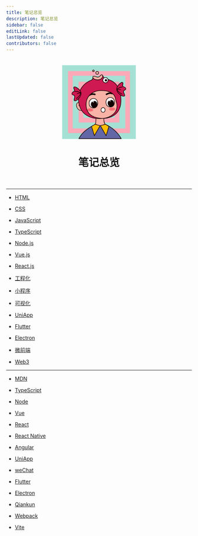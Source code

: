 ```yaml
---
title: 笔记总览
description: 笔记总览
sidebar: false
editLink: false
lastUpdated: false
contributors: false
---
```


<div style="margin: 0 auto; padding: 20px 0; width: 200px; text-align: center;">
  <img src="/images/note.png" />
  <h1>笔记总览</h1>
</div>

<Badge text="站内" />

---

- [HTML](/a-note/a-html.md)

- [CSS](/a-note/b-css.md)

- [JavaScript](/a-note/c-javascript.md)

- [TypeScript](/a-note/d-typescript.md)

- [Node.js](/a-note/e-node.md)

- [Vue.js](/a-note/f-vue.md)

- [React.js](/a-note/g-react.md)

- [工程化](/a-note/h-build.md)

- [小程序](/a-note/i-wechat.md)

- [可视化](/a-note/j-visualization.md)

- [UniApp](/a-note/k-uniapp.md)

- [Flutter](/a-note/l-flutter.md)

- [Electron](/a-note/m-electron.md)

- [微前端](/a-note/n-microFrontends.md)

- [Web3](/a-note/o-web3.md)

<Badge text="官方" />

---

- [MDN](https://developer.mozilla.org/zh-CN/)

- [TypeScript](https://www.typescriptlang.org/zh/)

- [Node](https://nodejs.org/zh-cn/docs/)

- [Vue](https://cn.vuejs.org/)

- [React](https://zh-hans.reactjs.org/)

- [React Native](https://www.reactnative.cn/)

- [Angular](https://angular.cn/)

- [UniApp](https://uniapp.dcloud.net.cn/)

- [weChat](https://developers.weixin.qq.com/doc/)

- [Flutter](https://flutter.cn/)

- [Electron](https://www.electronjs.org/zh/)

- [Qiankun](https://qiankun.umijs.org/zh)

- [Webpack](https://webpack.docschina.org/)

- [Vite](https://vitejs.cn/vite3-cn/)
